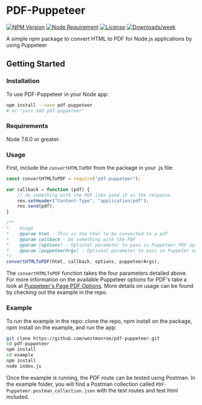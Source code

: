 # PDF-Puppeteer  
<!-- [START badges] -->
[![NPM Version](https://img.shields.io/npm/v/pdf-puppeteer.svg)](https://www.npmjs.com/package/pdf-puppeteer) [![Node Requirement](https://img.shields.io/node/v/pdf-puppeteer.svg)](https://www.npmjs.com/package/pdf-puppeteer) [![License](https://img.shields.io/npm/l/pdf-puppeteer.svg)](https://github.com/westmonroe/pdf-puppeteer/blob/master/LICENSE) [![Downloads/week](https://img.shields.io/npm/dm/pdf-puppeteer.svg)](https://www.npmjs.com/package/pdf-puppeteer) 
<!-- [END badges] -->
A simple npm package to convert HTML to PDF for Node.js applications by using Puppeteer   

## Getting Started  

### Installation  

To use PDF-Puppeteer in your Node app:  
 
```bash
npm install --save pdf-puppeteer   
# or "yarn add pdf-puppeteer"
```  

### Requirements
Node 7.6.0 or greater.

### Usage  

First, include the `convertHTMLToPDF` from the package in your .js file:  

```js
const convertHTMLToPDF = require("pdf-puppeteer");

var callback = function (pdf) {
    // do something with the PDF like send it as the response
    res.setHeader("Content-Type", "application/pdf");
    res.send(pdf);
}

/**
*    Usage
*    @param html - This is the html to be converted to a pdf
*    @param callback - Do something with the PDF
*    @param [options] - Optional parameter to pass in Puppeteer PDF options
*	 @param [puppeteerArgs] - Optional parameter to pass in Puppeter arguments
*/
convertHTMLToPDF(html, callback, options, puppeteerArgs);
```

The `convertHTMLToPDF` function takes the four parameters detailed above. For more information on the available Puppeteer options for PDF's take a look at [Puppeteer's Page PDF Options](https://github.com/GoogleChrome/puppeteer/blob/master/docs/api.md#pagepdfoptions). More details on usage can be found by checking out the example in the repo.

### Example  

To run the example in the repo: clone the repo, npm install on the package, npm install on the example, and run the app:  
```bash
git clone https://github.com/westmonroe/pdf-puppeteer.git  
cd pdf-puppeteer
npm install
cd example
npm install
node index.js
```  
Once the example is running, the PDF route can be tested using Postman. In the example folder, you will find a Postman collection called `PDF-Puppeteer.postman_collection.json` with the test routes and test html included. 
